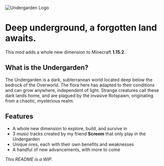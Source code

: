 ![Undergarden Logo](https://i.imgur.com/jpKtqf5.png)
# Deep underground, a forgotten land awaits.
This mod adds a whole new dimension to Minecraft **1.15.2**.

## What is the Undergarden?
The Undergarden is a dark, subterranean world located deep below the bedrock of the Overworld. The flora here has adapted to their conditions and can grow anywhere, independent of light. Strange creatures call these dark lands home, and are plagued by the invasive Rotspawn, originating from a chaotic, mysterious realm.

## Features
- A whole new dimension to explore, build, and survive in
- 3 music tracks created by my friend **Screem** that only play in the Undergarden
- Unique ores, each with their own benefits and weaknesses
- A handful of new advancements, with more to come

*This README is a WIP.*
